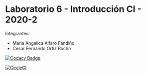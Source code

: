 # Laboratorio 6 - Introducción CI - 2020-2

Integrantes:

* Maria Angelica Alfaro Fandiño
* Cesar Fernando Ortiz Rocha

[![Codacy Badge](https://app.codacy.com/project/badge/Grade/f69ad06e5dbd4ed982cdeb4e8d30b620)](https://www.codacy.com/manual/Cesar-Ortiz/Lab6-CVDS?utm_source=github.com&amp;utm_medium=referral&amp;utm_content=Cesar-Ortiz/Lab6-CVDS&amp;utm_campaign=Badge_Grade)

[![CircleCI](https://circleci.com/gh/Cesar-Ortiz/Lab6-CVDS.svg?style=svg)](https://app.circleci.com/pipelines/github/Cesar-Ortiz)
